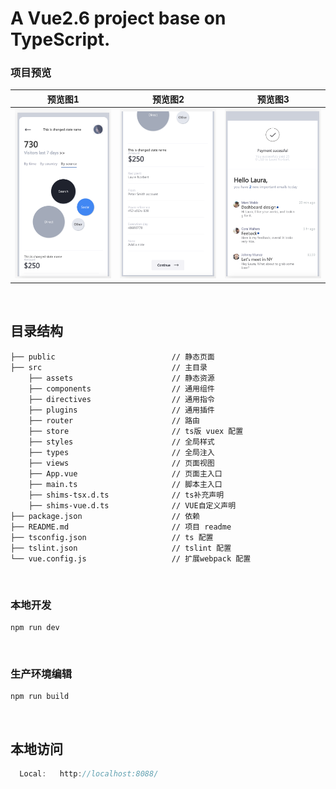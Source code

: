 # A Vue2.6 project base on TypeScript.

### 项目预览 
| 预览图1 | 预览图2 | 预览图3 | 
| ---- | ---- | ---- |
| ![preview](/docs/WX20210217-210316@2x.png) | ![proview]('/../docs/WX20210217-210343@2x.png) | ![proview](/docs/WX20210217-210400@2x.png) |

<br/>

## 目录结构 
```
├── public                          // 静态页面 
├── src                             // 主目录
    ├── assets                      // 静态资源
    ├── components                  // 通用组件
    ├── directives                  // 通用指令
    ├── plugins                     // 通用插件
    ├── router                      // 路由
    ├── store                       // ts版 vuex 配置
    ├── styles                      // 全局样式
    ├── types                       // 全局注入
    ├── views                       // 页面视图
    ├── App.vue                     // 页面主入口
    ├── main.ts                     // 脚本主入口
    ├── shims-tsx.d.ts              // ts补充声明
    ├── shims-vue.d.ts              // VUE自定义声明
├── package.json                    // 依赖 
├── README.md                       // 项目 readme
├── tsconfig.json                   // ts 配置
├── tslint.json                     // tslint 配置
└── vue.config.js                   // 扩展webpack 配置
```

<br/>

### 本地开发
```
npm run dev
```

<br/>

<!-- ### 目录命名约定
<br/>

### 文件命名约定 
<br/>

### 类命名约定
<br/>

### 样式规范命名约定
<br/>

### 关注点分离约定
<br/>

### 注释规范
<br/>

### Vuex使用
<br/>

### Service服务层 
<br/>

### 动态路由使用
<br/>

### 动态组件使用 
<br/> -->

### 生产环境编辑
```
npm run build 
```

<br/>

## 本地访问
```js
  Local:   http://localhost:8088/ 
```
